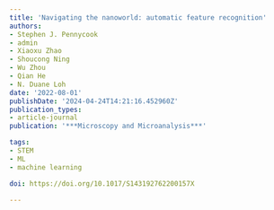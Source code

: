 ```yaml
---
title: 'Navigating the nanoworld: automatic feature recognition'
authors:
- Stephen J. Pennycook
- admin
- Xiaoxu Zhao
- Shoucong Ning
- Wu Zhou
- Qian He
- N. Duane Loh
date: '2022-08-01'
publishDate: '2024-04-24T14:21:16.452960Z'
publication_types:
- article-journal
publication: '***Microscopy and Microanalysis***'

tags:
- STEM
- ML
- machine learning

doi: https://doi.org/10.1017/S143192762200157X

---
```

